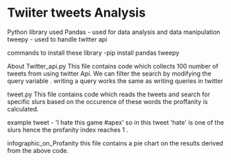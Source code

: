 # Twiiter tweets Analysis
Python library used 
Pandas - used for data analysis and data manipulation
tweepy - used to handle twitter api

commands to install these library
-pip install pandas tweepy


About 
Twitter_api.py
This file contains code which collects 100 number of tweets from using twitter Api.
We can filter the search by modifying the query variable . writing a query works the same as writing queries in twitter


tweet.py 
This file contains code which reads the tweets and search for specific slurs based on the occurence of these words the proffanity is calculated.

example tweet - 'I hate this game #apex'
so in this tweet 'hate' is one of the slurs hence the profanity index reaches 1 .


infographic_on_Profanity
this file contains a pie chart on the results derived from the above code.
